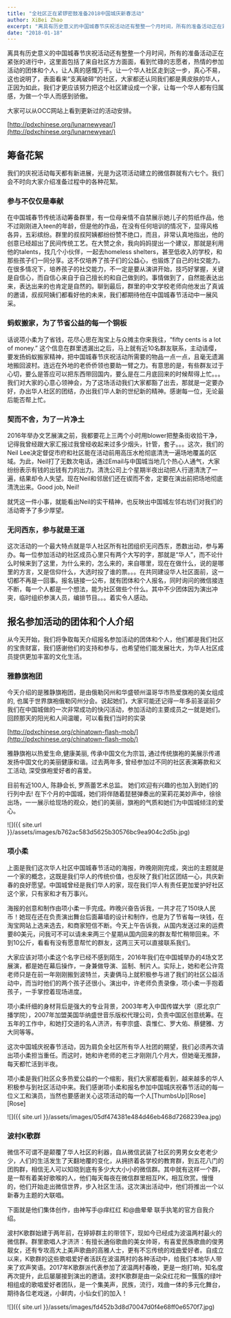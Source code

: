 ```yaml
---
title: "全社区正在紧锣密鼓准备2018中国城庆新春活动"
author: XiBei Zhao
excerpt: "离具有历史意义的中国城春节庆祝活动还有整整一个月时间，所有的准备活动正在紧张的进行中，这里面包括了来自社区方方面面，看到忙碌的志愿者，热情的参加活动的团体和个人，让人真的感慨万千。让一个华人社区走到这一步，真心不易，这也说明了，表面看来“支离破碎”的社区，大家都还认同我们都是黄皮肤的华人，正因为如此，我们才更应该努力把这个社区建设成一个家，让每一个华人都有归属感，为做一个华人而感到骄傲。"
date: "2018-01-18"
---
```

离具有历史意义的中国城春节庆祝活动还有整整一个月时间，所有的准备活动正在紧张的进行中，这里面包括了来自社区方方面面，看到忙碌的志愿者，热情的参加活动的团体和个人，让人真的感慨万千。让一个华人社区走到这一步，真心不易，这也说明了，表面看来“支离破碎”的社区，大家都还认同我们都是黄皮肤的华人，正因为如此，我们才更应该努力把这个社区建设成一个家，让每一个华人都有归属感，为做一个华人而感到骄傲。

大家可以从OCC网站上看到更新过的活动安排。

[http://pdxchinese.org/lunarnewyear/](http://pdxchinese.org/lunarnewyear/)

## 筹备花絮

我们的庆祝活动每天都有新进展，光是为这项活动建立的微信群就有六七个。我们会不时向大家介绍准备过程中的各种花絮。

### 参与不仅仅是奉献

在中国城春节传统活动筹备群里，有一位母亲情不自禁展示她儿子的剪纸作品，他不过刚刚进入teen的年龄，但是他的作品，在没有任何培训的情况下，显得风格各异，五彩缤纷。群里的叔叔阿姨都纷纷赞不绝口，而且，非常认真地指出，他的创意已经超出了民间传统工艺。在大赞之余，我向妈妈提出一个建议，那就是利用他的talents，找几个小伙伴，一起去homeless shelters，甚至低收入的学校，和那些孩子们一同分享。这不仅培养了孩子们的公益心，也锻炼了自己的社交能力。在很多情况下，培养孩子的社交能力，不一定是要从演讲开始，技巧好掌握，关键是自信心，而自信心来自于自己擅长的和自己做到的。事情做到了，自然能表达出来，表达出来的也肯定是自然的。聊到最后，群里的中文学校老师向他发出了真诚的邀请，叔叔阿姨们都看好他的未来，我们都期待他在中国城春节活动中一展风采。

### 蚂蚁搬家，为了节省公益的每一个铜板

话说项小柔为了省钱，花尽心思在淘宝上与众摊主你来我往，“fifty cents is a lot of money.” 这个信息在群里透漏出之后，马上就有近10名群友联系，主动请缨，要发扬蚂蚁搬家精神，把中国城春节庆祝活动所需要的物品一点一点，且毫无遗漏地搬回波村。连远在外地的老侨侨领也要助一臂之力。有意思的是，有些群友过于心切，要么是答应可以把东西带回国内，要么是在二月底回来的时候帮得上忙。。。我们对大家的心意心领神会，为了这场活动我们大家都豁了出去，那就是一定要办好，办出华人社区的团结，办出我们华人新的世纪新的精神。感谢每一位，无论最后能否帮上忙。

### 契而不舍，为了一片净土

2016年举办文艺展演之前，我都要花上三两个小时用blower把整条街收拾干净，记得我曾经跟大家汇报过我曾经收起来过多少烟头，针管，套子。。。这次，我们的Neil Lee决定督促市府和社区能在活动前用高压水枪彻底清洗一遍场地覆盖的区域。为此，Neil打了无数次电话，通过Email与中国城当地几个热心人通气，大家纷纷表示有钱的出钱有力的出力。清洗公司上个星期半夜出动把人行道清洗了一遍，结果却令人失望。现在Neil和邻居们还在锲而不舍，定要在演出前把场地彻底清洗出来。Good job, Neil!

就凭这一件小事，就能看出Neil的实干精神，也反映出中国城左邻右坊们对我们的活动寄予了多少厚望。

### 无问西东，参与就是王道

这次活动的一个最大特点就是华人社区所有社团组织无问西东，悉数出动，参与筹办。每一位参加活动的社区成员心里只有两个大写的字，那就是“华人”，而不论什么时候来到了这里，为什么来的，怎么来的，来自哪里，现在在做什么，说的是哪里的方言，又是信仰什么，大选时投了谁的票。。。在共同建设华人社区面前，这一切都不再是一回事。报名链接一公布，就有团体和个人报名，同时询问的微信接连不断，每一个人都是一个想法，能为社区做些个什么。其中不少团体因为演出冲突，临时组织参演人员，编排节目。。。着实令人感动。

## 报名参加活动的团体和个人介绍


从今天开始，我们将争取每天介绍报名参加活动的团体和个人，他们都是我们社区的宝贵财富，我们感谢他们的支持和参与，也希望他们能发展壮大，为华人社区成员提供更加丰富的文化生活。

### 雅静旗袍团

今天介绍的是雅静旗袍团，是由俄勒冈州和华盛顿州温哥华市热爱旗袍的美女组成的, 也属于世界旗袍俄勒冈州分会。说起她们，大家可能还记得一年多前圣诞前夕我们在中国城做的一次非常成功的快闪活动，参加活动的主要成员之一就是她们。回顾那天的阳光和人间温暖，可以看我们当时的实录

[http://pdxchinese.org/chinatown-flash-mob/](http://pdxchinese.org/chinatown-flash-mob/)

雅静旗袍以热爱生命,健康美丽, 传承中国文化为宗旨, 通过传统旗袍的美展示传递发扬中国文化的美丽健康和谐。过去两年多, 曾经参加过不同的社区表演筹款和义工活动, 深受旗袍爱好者的喜爱。

目前有近100人, 陈静会长, 罗燕蕾艺术总监。 她们欢迎有兴趣的也加入到她们的行列中去!
在下个月的中国城，她们将伴随着琵琶弹奏出的茉莉花美妙声中，徐徐出场，一一展示给现场的观众，她们的美丽，旗袍的气质和她们为中国城倾注的爱心。

![]({{ site.url }}/assets/images/b762ac583d5625b30576bc9ea904c2d5b.jpg)

### 项小柔

上面是我们这次华人社区中国城春节活动的海报，昨晚刚刚完成，突出的主题就是一个家的概念，这既是我们华人的传统价值，也反映了我们社区团结一心，共庆新春的良好愿望。中国城曾经是我们华人的家，现在我们华人有责任更加爱护好社区这个家，只有家和才有万事兴。

海报的创意和制作由项小柔一手完成。昨晚兴奋告诉我，一共才花了150块人民币！她现在还在负责演出舞台后面幕墙的设计和制作，也是为了节省每一块钱，在淘宝网站上选来选去，和商家短信不断。今天上午告诉我，从国内发送过来的运费要80美元，问我可不可以请未来两三个星期从国内回来的群友帮忙稍带回来。不到10公斤，看看有没有愿意帮忙的群友，这两三天可以直接联系我们。

大家应该对项小柔这个名字已经不感到陌生，2016年我们在中国城举办的4场文艺展演，都是她在幕后操作，一身兼做导演、监制、制片人。实际上，她和老公许霓老师只是在前一年刚刚搬到波特兰，夫妻俩马上就积极参与进了我们的社区公益活动中，而当时他们的两个孩子还很小。演出中，许老师负责录像，项小柔一手抱着孩子，一手掌控着现场进度。

项小柔纤细的身材背后是强大的专业背景，2003年考入中国传媒大学（原北京广播学院），2007年加盟美国华纳盛世音乐版权代理公司，负责中国区创意统筹。在五年的工作中，和她打交道的名人济济，有李宗盛、袁惟仁、罗大佑、蔡健雅、方大同等等。

这次中国城庆祝春节活动，因为肩负全社区所有华人社团的期望，我们必须再次请出项小柔担当重任。而这时，她和许老师的老三才刚刚几个月大，但她毫无推辞，每天都忙活到半夜。

项小柔是我们社区众多热爱公益的一个缩影，我们大家都能看到，越来越多的华人积极参与到社区活动中来。我们感谢项小柔和报名参加中国城庆祝春节活动的每一位义工和演员，当然也要感谢关心这项活动的每一个人[ThumbsUp][Rose][Rose]

![]({{ site.url }}/assets/images/05df474381e484d46eb468d7268239ea.jpg)

### 波村K歌群

微信不可谓不是颠覆了华人社区的利器，自从微信武装了社区的男男女女老老少少，人们的生活发生了天翻地覆的变化，从拥挤着各学校的教育群，到五花八门的团购群，相信无人可以知晓到底有多少大大小小的微信群。其中就有这样一个群，是一帮有着美好歌喉的人，他们每天每夜在微信群里相互PK，相互欣赏。慢慢的，他们开始走出微信世界，步入社区生活。这次演出活动中，他们将推出一个以新春为主题的大联唱。

下面就是他们集体创作，由神写手@痒红红 和@曲晕晕 联手执笔的官方自我介绍。

波村K歌群始建于两年前，在婷婷群主的带领下，现如今已经成为波温两村最火的微信群。群里歌唱人才济济：有擅长通俗歌曲的美女帅哥，有喜爱民族歌曲的俊男靓女，还有专攻高大上美声歌曲的高雅人士，更有不忘传统的戏曲爱好者。自成立以来，K歌群的这些歌唱爱好者活跃在波温两村的各种活动中，给我们本地华人带来了欢声笑语。2017年K歌群派代表参加了波温两村春晚，更是一炮打响，知名度再次提升，此后屡屡接到演出的邀请。波村K歌群是由一朵朵红花和一簇簇的绿叶相组成的歌唱爱好者团队，是一个集美声，民族，流行，戏曲一体的多元化舞台，期待各位老戏迷，小鲜肉，小仙女们的加入！

![]({{ site.url }}/assets/images/fd452b3d8d70047d0f4e68ff0e6570f7.jpg)
